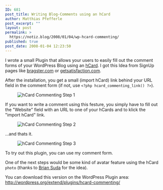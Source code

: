 ```yaml
---
ID: 681
post_title: Writing Blog-Comments using an hCard
author: Matthias Pfefferle
post_excerpt: ""
layout: post
permalink: >
  https://notiz.blog/2008/01/04/wp-hcard-commenting/
published: true
post_date: 2008-01-04 12:23:50
---
```

<!-- wp:paragraph -->
<p>I wrote a small Plugin that allows your users to easily fill out the comment forms of your WordPress Blog using an <a href="http://microformats.org/wiki/hCard">hCard</a>. I got this Idea from SignUp pages like <a href="https://www.bragster.com/signup">bragster.com</a> or <a href="http://getsatisfaction.com/people/new">getsatisfaction.com</a>.</p>
<!-- /wp:paragraph -->

<!-- wp:paragraph -->
<p>After the installation, you get a small (import hCard) link behind your URL field in the comment form (if not, use <code>&lt;?php hcard_commenting_link() ?></code>).</p>
<!-- /wp:paragraph -->

<!-- wp:image {"align":"center"} -->
<figure class="wp-block-image aligncenter"><img src="https://notiz.blog/wp-content/uploads/2008/01/hcard-commenting-step1.jpg" alt="hCard Commenting Step 1" /></figure>
<!-- /wp:image -->

<!-- wp:paragraph -->
<p>If you want to write a comment using this festure, you simply have to fill out the "Website" field with an URL to one of your hCards and to klick the "import hCard" link.</p>
<!-- /wp:paragraph -->

<!-- wp:image {"align":"center"} -->
<figure class="wp-block-image aligncenter"><img src="https://notiz.blog/wp-content/uploads/2008/01/hcard-commenting-step2.jpg" alt="hCard Commenting Step 2" /></figure>
<!-- /wp:image -->

<!-- wp:paragraph -->
<p>...and thats it.</p>
<!-- /wp:paragraph -->

<!-- wp:image {"align":"center"} -->
<figure class="wp-block-image aligncenter"><img src="https://notiz.blog/wp-content/uploads/2008/01/hcard-commenting-step3.jpg" alt="hCard Commenting Step 3" /></figure>
<!-- /wp:image -->

<!-- wp:paragraph -->
<p>To try out this plugin, you can use my comment form.</p>
<!-- /wp:paragraph -->

<!-- wp:paragraph -->
<p>One of the next steps would be some kind of avatar feature using the hCard <code>photo</code> (thanks to <a href="http://suda.co.uk">Brian Suda</a> for the idea).</p>
<!-- /wp:paragraph -->

<!-- wp:paragraph -->
<p>You can download this version on the WordPress Plugin area: <a href="http://wordpress.org/extend/plugins/hcard-commenting/">http://wordpress.org/extend/plugins/hcard-commenting/</a></p>
<!-- /wp:paragraph -->